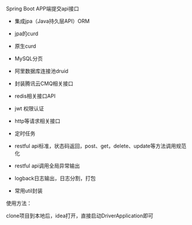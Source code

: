 Spring Boot APP端提交api接口

 - 集成jpa（Java持久层API）ORM

 - jpa的curd

 - 原生curd

 - MySQL分页

 - 阿里数据库连接池druid

 - 封装腾讯云CMQ相关接口

 - redis相关接口API

 - jwt 权限认证 

 - http等请求相关接口

 - 定时任务

 - restful api标准，状态码返回，post、get，delete、update等方法调用规范化

 - restful api调用全局异常输出

 - logback日志输出，日志分割，打包

 - 常用util封装

使用方法：

clone项目到本地后，idea打开，直接启动DriverApplication即可

